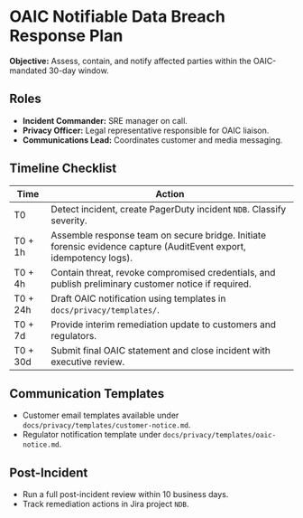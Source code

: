 # OAIC Notifiable Data Breach Response Plan

**Objective:** Assess, contain, and notify affected parties within the OAIC-mandated 30-day window.

## Roles

- **Incident Commander:** SRE manager on call.
- **Privacy Officer:** Legal representative responsible for OAIC liaison.
- **Communications Lead:** Coordinates customer and media messaging.

## Timeline Checklist

| Time | Action |
| --- | --- |
| T0 | Detect incident, create PagerDuty incident `NDB`. Classify severity. |
| T0 + 1h | Assemble response team on secure bridge. Initiate forensic evidence capture (AuditEvent export, idempotency logs). |
| T0 + 4h | Contain threat, revoke compromised credentials, and publish preliminary customer notice if required. |
| T0 + 24h | Draft OAIC notification using templates in `docs/privacy/templates/`. |
| T0 + 7d | Provide interim remediation update to customers and regulators. |
| T0 + 30d | Submit final OAIC statement and close incident with executive review. |

## Communication Templates

- Customer email templates available under `docs/privacy/templates/customer-notice.md`.
- Regulator notification template under `docs/privacy/templates/oaic-notice.md`.

## Post-Incident

- Run a full post-incident review within 10 business days.
- Track remediation actions in Jira project `NDB`.
